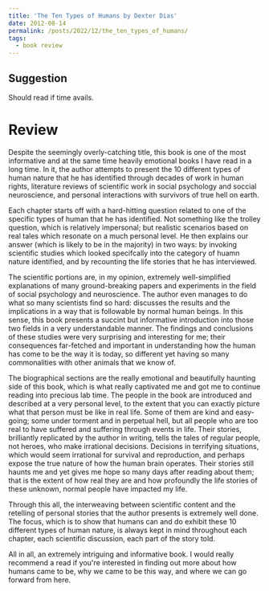 ```yaml
---
title: 'The Ten Types of Humans by Dexter Dias'
date: 2012-08-14
permalink: /posts/2022/12/the_ten_types_of_humans/
tags:
  - book review
---
```


Suggestion
------
Should read if time avails.


Review
======
Despite the seemingly overly-catching title, this book is one of the most informative and at the same time heavily emotional books I have read in a long time. In it, the author attempts to present the 10 different types of human nature that he has identified through decades of work in human rights, literature reviews of scientific work in social psychology and soccial neuroscience, and personal interactions with survivors of true hell on earth.

Each chapter starts off with a hard-hitting question related to one of the specific types of human that he has identified. Not something like the trolley question, which is relatively impersonal; but realistic scenarios based on real tales which resonate on a much personal level. He then explains our answer (which is likely to be in the majority) in two ways: by invoking scientific studies which looked specifcally into the category of huamn nature identified, and by recounting the life stories that he has interviewed.

The scientific portions are, in my opinion, extremely well-simplified explanations of many ground-breaking papers and experiments in the field of social psychology and neuroscience. The author even manages to do what so many scientists find so hard: discusses the results and the implications in a way that is followable by normal human beings. In this sense, this book presents a succint but informative introduction into those two fields in a very understandable manner. The findings and conclusions of these studies were very surprising and interesting for me; their consequences far-fetched and important in understanding how the human has come to be the way it is today, so different yet having so many commonalities with other animals that we know of.

The biographical sections are the really emotional and beautifully haunting side of this book, which is what really captivated me and got me to continue reading into precious lab time. The people in the book are introduced and described at a very personal level, to the extent that you can exactly picture what that person must be like in real life. Some of them are kind and easy-going; some under torment and in perpetual hell, but all people who are too real to have suffered and suffering through events in life. Their stories, brilliantly replicated by the author in writing, tells the tales of regular people, not heroes, who make irrational decisions. Decisions in terrifying situations, which would seem irrational for survival and reproduction, and perhaps expose the true nature of how the human brain operates. Their stories still haunts me and yet gives me hope so many days after reading about them; that is the extent of how real they are and how profoundly the life stories of these unknown, normal people have impacted my life.

Through this all, the interweaving between scientific content and the retelling of personal stories that the author presents is extremely well done. The focus, which is to show that humans can and do exhibit these 10 different types of human nature, is always kept in mind throughout each chapter, each scientific discussion, each part of the story told.

All in all, an extremely intriguing and informative book. I would really recommend a read if you're interested in finding out more about how humans came to be, why we came to be this way, and where we can go forward from here.